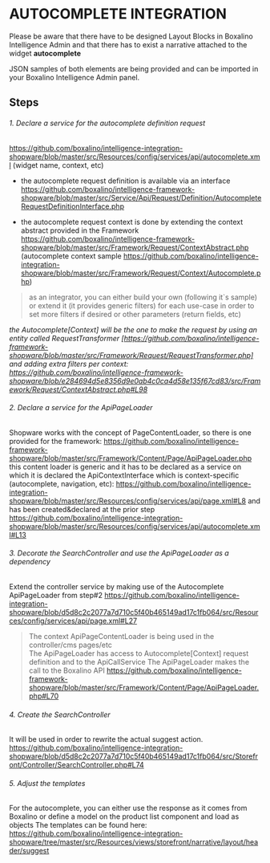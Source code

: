 # AUTOCOMPLETE INTEGRATION

Please be aware that there have to be designed Layout Blocks in Boxalino Intelligence Admin
and that there has to exist a narrative attached to the widget <b>autocomplete</b>

JSON samples of both elements are being provided and can be imported in your Boxalino Intelligence Admin panel.

## Steps
 ###### 1. Declare a service for the autocomplete definition request 
https://github.com/boxalino/intelligence-integration-shopware/blob/master/src/Resources/config/services/api/autocomplete.xml 
(widget name, context, etc)

* the autocomplete request definition is available via an interface 
https://github.com/boxalino/intelligence-framework-shopware/blob/master/src/Service/Api/Request/Definition/AutocompleteRequestDefinitionInterface.php

* the autocomplete request context is done by extending the context abstract provided in the Framework 
https://github.com/boxalino/intelligence-framework-shopware/blob/master/src/Framework/Request/ContextAbstract.php
(autocomplete context sample https://github.com/boxalino/intelligence-integration-shopware/blob/master/src/Framework/Request/Context/Autocomplete.php)

> as an integrator, you can either build your own (following it`s sample) 
> or extend it (it provides generic filters) for each use-case in order to set more filters if desired or other parameters (return fields, etc) 

<i>the Autocomplete[Context] will be the one to make the request by using an entity called RequestTransformer 
[https://github.com/boxalino/intelligence-framework-shopware/blob/master/src/Framework/Request/RequestTransformer.php] 
and adding extra filters per context: 
https://github.com/boxalino/intelligence-framework-shopware/blob/e284694d5e8356d9e0ab4c0ca4d58e135f67cd83/src/Framework/Request/ContextAbstract.php#L98
</i>

###### 2. Declare a service for the ApiPageLoader

Shopware works with the concept of PageContentLoader, so there is one provided for the framework: 
https://github.com/boxalino/intelligence-framework-shopware/blob/master/src/Framework/Content/Page/ApiPageLoader.php
this content loader is generic and it has to be declared as a service on which it is declared the ApiContextInterface which is context-specific (autocomplete, navigation, etc): 
https://github.com/boxalino/intelligence-integration-shopware/blob/master/src/Resources/config/services/api/page.xml#L8 and has been created&declared at the prior step https://github.com/boxalino/intelligence-integration-shopware/blob/master/src/Resources/config/services/api/autocomplete.xml#L13

###### 3. Decorate the SearchController and use the ApiPageLoader as a dependency

Extend the controller service by making use of the Autocomplete ApiPageLoader from step#2
https://github.com/boxalino/intelligence-integration-shopware/blob/d5d8c2c2077a7d710c5f40b465149ad17c1fb064/src/Resources/config/services/api/page.xml#L27

> The context ApiPageContentLoader is being used in the controller/cms pages/etc  
  The ApiPageLoader has access to Autocomplete[Context] request definition and to the ApiCallService
> The ApiPageLoader makes the call to the Boxalino API
> https://github.com/boxalino/intelligence-framework-shopware/blob/master/src/Framework/Content/Page/ApiPageLoader.php#L70

###### 4. Create the SearchController

It will be used in order to rewrite the actual suggest action.
https://github.com/boxalino/intelligence-integration-shopware/blob/d5d8c2c2077a7d710c5f40b465149ad17c1fb064/src/Storefront/Controller/SearchController.php#L74

###### 5. Adjust the templates

For the autocomplete, you can either use the response as it comes from Boxalino or define a model on the product list component and load as objects
The templates can be found here: https://github.com/boxalino/intelligence-integration-shopware/tree/master/src/Resources/views/storefront/narrative/layout/header/suggest

